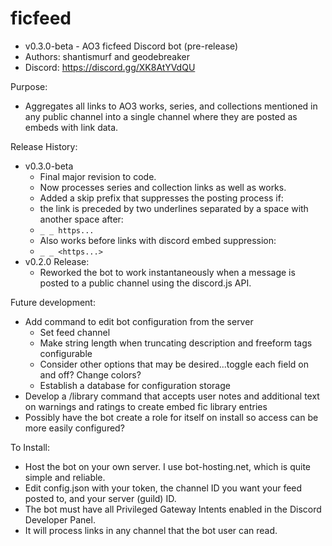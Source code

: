 # ficfeed
- v0.3.0-beta - AO3 ficfeed Discord bot (pre-release)
- Authors: shantismurf and geodebreaker
- Discord: https://discord.gg/XK8AtYVdQU

Purpose:
- Aggregates all links to AO3 works, series, and collections mentioned in any public channel into a single channel where they are posted as embeds with link data.

Release History:
- v0.3.0-beta
  - Final major revision to code.
  - Now processes series and collection links as well as works.
  - Added a skip prefix that suppresses the posting process if:
  - the link is preceded by two underlines separated by a space with another space after: 
  - `_ _ https...` 
  - Also works before links with discord embed suppression: 
  - `_ _ <https...>`
- v0.2.0 Release:
  - Reworked the bot to work instantaneously when a message is posted to a public channel using the discord.js API.


Future development:
- Add command to edit bot configuration from the server
  - Set feed channel
  - Make string length when truncating description and freeform tags configurable
  - Consider other options that may be desired...toggle each field on and off? Change colors?
  - Establish a database for configuration storage
- Develop a /library command that accepts user notes and additional text on warnings and ratings to create embed fic library entries
- Possibly have the bot create a role for itself on install so access can be more easily configured?


To Install:
- Host the bot on your own server. I use bot-hosting.net, which is quite simple and reliable.
- Edit config.json with your token, the channel ID you want your feed posted to, and your server (guild) ID.
- The bot must have all Privileged Gateway Intents enabled in the Discord Developer Panel.
- It will process links in any channel that the bot user can read.